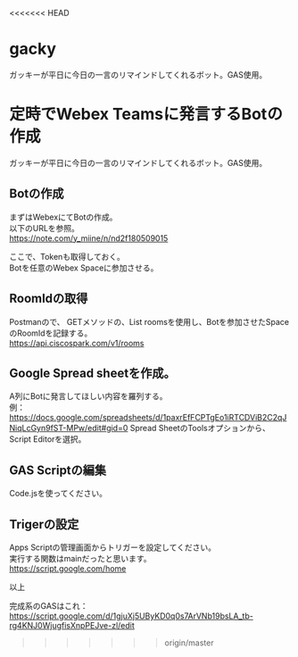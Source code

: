 <<<<<<< HEAD
# gacky
ガッキーが平日に今日の一言のリマインドしてくれるボット。GAS使用。

# 定時でWebex Teamsに発言するBotの作成
ガッキーが平日に今日の一言のリマインドしてくれるボット。GAS使用。
## Botの作成
まずはWebexにてBotの作成。  
以下のURLを参照。  
https://note.com/y_miine/n/nd2f180509015

ここで、Tokenも取得しておく。  
Botを任意のWebex Spaceに参加させる。

## RoomIdの取得
Postmanので、
GETメソッドの、List roomsを使用し、Botを参加させたSpaceのRoomIdを記録する。  
https://api.ciscospark.com/v1/rooms

## Google Spread sheetを作成。
A列にBotに発言してほしい内容を羅列する。  
例：https://docs.google.com/spreadsheets/d/1paxrEfFCPTgEo1iRTCDViB2C2qJNiqLcGyn9fST-MPw/edit#gid=0
Spread SheetのToolsオプションから、Script Editorを選択。

## GAS Scriptの編集
Code.jsを使ってください。

## Trigerの設定
Apps Scriptの管理画面からトリガーを設定してください。  
実行する関数はmainだったと思います。  
https://script.google.com/home

以上

完成系のGASはこれ：
https://script.google.com/d/1gjuXj5UByKD0q0s7ArVNb19bsLA_tb-rg4KNJ0WjugfisXnpPEJve-zl/edit
>>>>>>> origin/master
